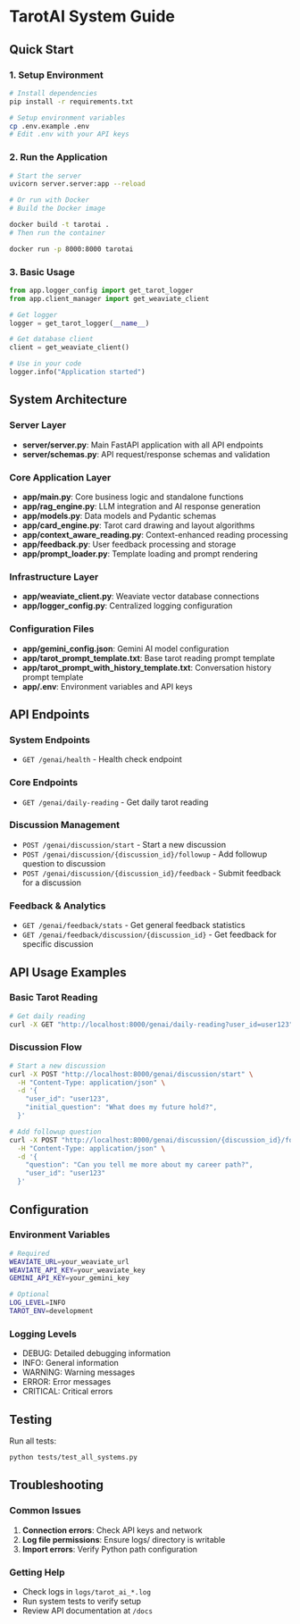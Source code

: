 # TarotAI System Guide

## Quick Start

### 1. Setup Environment
```bash
# Install dependencies
pip install -r requirements.txt

# Setup environment variables
cp .env.example .env
# Edit .env with your API keys
```

### 2. Run the Application
```bash
# Start the server
uvicorn server.server:app --reload

# Or run with Docker
# Build the Docker image

docker build -t tarotai .
# Then run the container

docker run -p 8000:8000 tarotai
```

### 3. Basic Usage

```python
from app.logger_config import get_tarot_logger
from app.client_manager import get_weaviate_client

# Get logger
logger = get_tarot_logger(__name__)

# Get database client
client = get_weaviate_client()

# Use in your code
logger.info("Application started")
```

## System Architecture

### Server Layer

- **server/server.py**: Main FastAPI application with all API endpoints
- **server/schemas.py**: API request/response schemas and validation

### Core Application Layer

- **app/main.py**: Core business logic and standalone functions
- **app/rag_engine.py**: LLM integration and AI response generation
- **app/models.py**: Data models and Pydantic schemas
- **app/card_engine.py**: Tarot card drawing and layout algorithms
- **app/context_aware_reading.py**: Context-enhanced reading processing
- **app/feedback.py**: User feedback processing and storage
- **app/prompt_loader.py**: Template loading and prompt rendering

### Infrastructure Layer

- **app/weaviate_client.py**: Weaviate vector database connections
- **app/logger_config.py**: Centralized logging configuration

### Configuration Files

- **app/gemini_config.json**: Gemini AI model configuration
- **app/tarot_prompt_template.txt**: Base tarot reading prompt template
- **app/tarot_prompt_with_history_template.txt**: Conversation history prompt template
- **app/.env**: Environment variables and API keys

## API Endpoints

### System Endpoints

- `GET /genai/health` - Health check endpoint

### Core Endpoints

- `GET /genai/daily-reading` - Get daily tarot reading

### Discussion Management

- `POST /genai/discussion/start` - Start a new discussion
- `POST /genai/discussion/{discussion_id}/followup` - Add followup question to discussion
- `POST /genai/discussion/{discussion_id}/feedback` - Submit feedback for a discussion

### Feedback & Analytics

- `GET /genai/feedback/stats` - Get general feedback statistics
- `GET /genai/feedback/discussion/{discussion_id}` - Get feedback for specific discussion

## API Usage Examples

### Basic Tarot Reading

```bash
# Get daily reading
curl -X GET "http://localhost:8000/genai/daily-reading?user_id=user123"

```

### Discussion Flow

```bash
# Start a new discussion
curl -X POST "http://localhost:8000/genai/discussion/start" \
  -H "Content-Type: application/json" \
  -d '{
    "user_id": "user123",
    "initial_question": "What does my future hold?",
  }'

# Add followup question
curl -X POST "http://localhost:8000/genai/discussion/{discussion_id}/followup" \
  -H "Content-Type: application/json" \
  -d '{
    "question": "Can you tell me more about my career path?",
    "user_id": "user123"
  }'
```

## Configuration

### Environment Variables

```bash
# Required
WEAVIATE_URL=your_weaviate_url
WEAVIATE_API_KEY=your_weaviate_key
GEMINI_API_KEY=your_gemini_key

# Optional
LOG_LEVEL=INFO
TAROT_ENV=development
```

### Logging Levels

- DEBUG: Detailed debugging information
- INFO: General information
- WARNING: Warning messages
- ERROR: Error messages
- CRITICAL: Critical errors

## Testing

Run all tests:

```bash
python tests/test_all_systems.py
```

## Troubleshooting

### Common Issues

1. **Connection errors**: Check API keys and network
2. **Log file permissions**: Ensure logs/ directory is writable
3. **Import errors**: Verify Python path configuration

### Getting Help

- Check logs in `logs/tarot_ai_*.log`
- Run system tests to verify setup
- Review API documentation at `/docs`